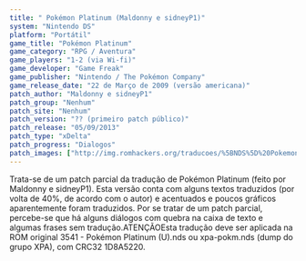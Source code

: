 ```yaml
---
title: " Pokémon Platinum (Maldonny e sidneyP1)"
system: "Nintendo DS"
platform: "Portátil"
game_title: "Pokémon Platinum"
game_category: "RPG / Aventura"
game_players: "1-2 (via Wi-fi)"
game_developer: "Game Freak"
game_publisher: "Nintendo / The Pokémon Company"
game_release_date: "22 de Março de 2009 (versão americana)"
patch_author: "Maldonny e sidneyP1"
patch_group: "Nenhum"
patch_site: "Nenhum"
patch_version: "?? (primeiro patch público)"
patch_release: "05/09/2013"
patch_type: "xDelta"
patch_progress: "Dialogos"
patch_images: ["http://img.romhackers.org/traducoes/%5BNDS%5D%20Pokemon%20Platinum%20-%20sidneyP1Maldonny%20-%201.PNG","http://img.romhackers.org/traducoes/%5BNDS%5D%20Pokemon%20Platinum%20-%20sidneyP1Maldonny%20-%202.PNG","http://img.romhackers.org/traducoes/%5BNDS%5D%20Pokemon%20Platinum%20-%20sidneyP1Maldonny%20-%203.PNG"]
---
```

Trata-se de um patch parcial da tradução de Pokémon Platinum (feito por Maldonny e sidneyP1). Esta versão conta com alguns textos traduzidos (por volta de 40%, de acordo com o autor) e acentuados e poucos gráficos aparentemente foram traduzidos. Por se tratar de um patch parcial, percebe-se que há alguns diálogos com quebra na caixa de texto e algumas frases sem tradução.ATENÇÃOEsta tradução deve ser aplicada na ROM original 3541 - Pokémon Platinum (U).nds ou xpa-pokm.nds (dump do grupo XPA), com CRC32 1D8A5220.